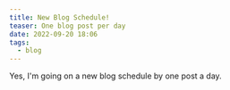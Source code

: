 ```yaml
---
title: New Blog Schedule!
teaser: One blog post per day
date: 2022-09-20 18:06
tags:
  - blog
---
```

Yes, I'm going on a new blog schedule by one post a day.
